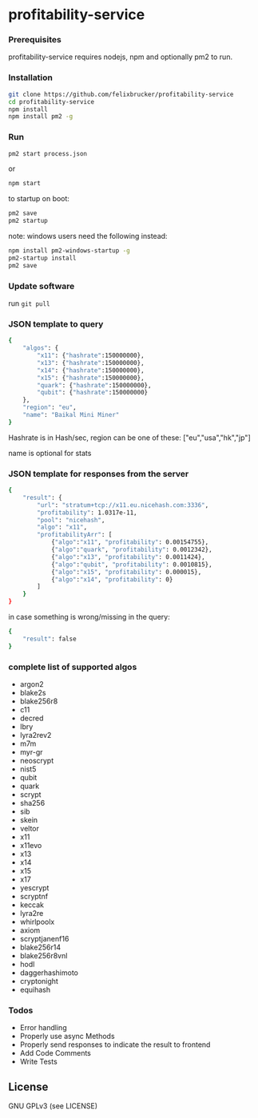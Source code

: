 # profitability-service

### Prerequisites

profitability-service requires nodejs, npm and optionally pm2 to run.


### Installation

```sh
git clone https://github.com/felixbrucker/profitability-service
cd profitability-service
npm install
npm install pm2 -g
```

### Run

```sh
pm2 start process.json
```

or

```sh
npm start
```

to startup on boot:

```sh
pm2 save
pm2 startup
```

note: windows users need the following instead:

```sh
npm install pm2-windows-startup -g
pm2-startup install
pm2 save
```

### Update software

run ``` git pull ```


### JSON template to query

```sh
{
	"algos": {
		"x11": {"hashrate":150000000},
		"x13": {"hashrate":150000000},
		"x14": {"hashrate":150000000},
		"x15": {"hashrate":150000000},
		"quark": {"hashrate":150000000},
		"qubit": {"hashrate":150000000}
	},
	"region": "eu",
	"name": "Baikal Mini Miner"
}
```

Hashrate is in Hash/sec, region can be one of these: ["eu","usa","hk","jp"]

name is optional for stats

### JSON template for responses from the server

```sh
{
	"result": {
		"url": "stratum+tcp://x11.eu.nicehash.com:3336",
		"profitability": 1.0317e-11,
		"pool": "nicehash",
		"algo": "x11",
		"profitabilityArr": [
			{"algo":"x11", "profitability": 0.00154755},
			{"algo":"quark", "profitability": 0.0012342},
			{"algo":"x13", "profitability": 0.0011424},
			{"algo":"qubit", "profitability": 0.0010815},
			{"algo":"x15", "profitability": 0.000015},
			{"algo":"x14", "profitability": 0}	
		]
	}
}
```

in case something is wrong/missing in the query:

```sh
{
	"result": false
}
```

### complete list of supported algos

* argon2
* blake2s
* blake256r8
* c11
* decred
* lbry
* lyra2rev2
* m7m
* myr-gr
* neoscrypt
* nist5
* qubit
* quark
* scrypt
* sha256
* sib
* skein
* veltor
* x11
* x11evo
* x13
* x14
* x15
* x17
* yescrypt
* scryptnf
* keccak
* lyra2re
* whirlpoolx
* axiom
* scryptjanenf16
* blake256r14
* blake256r8vnl
* hodl
* daggerhashimoto
* cryptonight
* equihash


### Todos

 - Error handling
 - Properly use async Methods
 - Properly send responses to indicate the result to frontend
 - Add Code Comments
 - Write Tests


License
----

GNU GPLv3 (see LICENSE)
